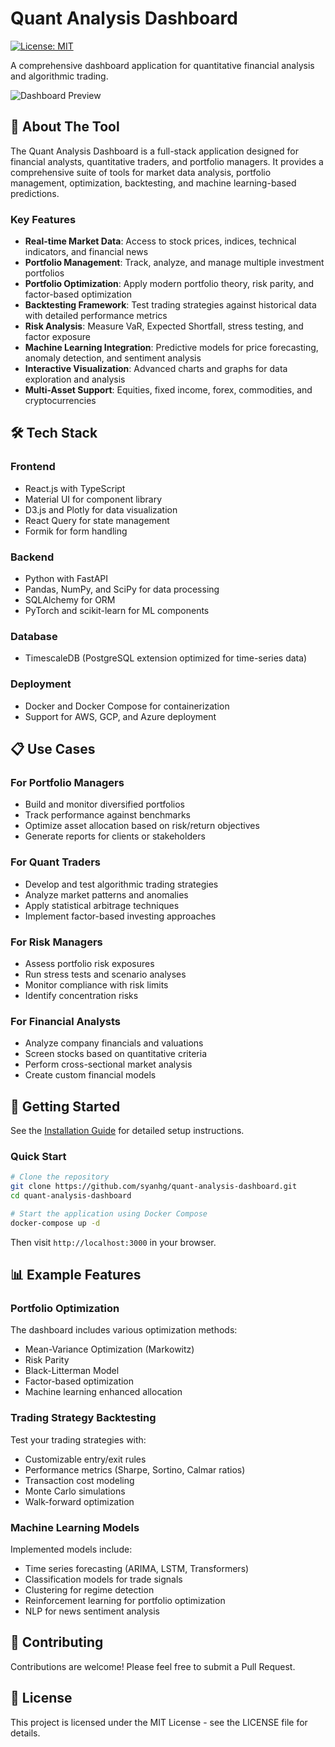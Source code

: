 # Quant Analysis Dashboard

[![License: MIT](https://img.shields.io/badge/License-MIT-blue.svg)](https://opensource.org/licenses/MIT)

A comprehensive dashboard application for quantitative financial analysis and algorithmic trading.

![Dashboard Preview](https://via.placeholder.com/1200x600?text=Quant+Analysis+Dashboard)

## 🚀 About The Tool

The Quant Analysis Dashboard is a full-stack application designed for financial analysts, quantitative traders, and portfolio managers. It provides a comprehensive suite of tools for market data analysis, portfolio management, optimization, backtesting, and machine learning-based predictions.

### Key Features

- **Real-time Market Data**: Access to stock prices, indices, technical indicators, and financial news
- **Portfolio Management**: Track, analyze, and manage multiple investment portfolios
- **Portfolio Optimization**: Apply modern portfolio theory, risk parity, and factor-based optimization
- **Backtesting Framework**: Test trading strategies against historical data with detailed performance metrics
- **Risk Analysis**: Measure VaR, Expected Shortfall, stress testing, and factor exposure
- **Machine Learning Integration**: Predictive models for price forecasting, anomaly detection, and sentiment analysis
- **Interactive Visualization**: Advanced charts and graphs for data exploration and analysis
- **Multi-Asset Support**: Equities, fixed income, forex, commodities, and cryptocurrencies

## 🛠️ Tech Stack

### Frontend
- React.js with TypeScript
- Material UI for component library
- D3.js and Plotly for data visualization
- React Query for state management
- Formik for form handling

### Backend
- Python with FastAPI
- Pandas, NumPy, and SciPy for data processing
- SQLAlchemy for ORM
- PyTorch and scikit-learn for ML components

### Database
- TimescaleDB (PostgreSQL extension optimized for time-series data)

### Deployment
- Docker and Docker Compose for containerization
- Support for AWS, GCP, and Azure deployment

## 📋 Use Cases

### For Portfolio Managers
- Build and monitor diversified portfolios
- Track performance against benchmarks
- Optimize asset allocation based on risk/return objectives
- Generate reports for clients or stakeholders

### For Quant Traders
- Develop and test algorithmic trading strategies
- Analyze market patterns and anomalies
- Apply statistical arbitrage techniques
- Implement factor-based investing approaches

### For Risk Managers
- Assess portfolio risk exposures
- Run stress tests and scenario analyses
- Monitor compliance with risk limits
- Identify concentration risks

### For Financial Analysts
- Analyze company financials and valuations
- Screen stocks based on quantitative criteria
- Perform cross-sectional market analysis
- Create custom financial models

## 🚀 Getting Started

See the [Installation Guide](./docs/installation.md) for detailed setup instructions.

### Quick Start

```bash
# Clone the repository
git clone https://github.com/syanhg/quant-analysis-dashboard.git
cd quant-analysis-dashboard

# Start the application using Docker Compose
docker-compose up -d
```

Then visit `http://localhost:3000` in your browser.

## 📊 Example Features

### Portfolio Optimization

The dashboard includes various optimization methods:

- Mean-Variance Optimization (Markowitz)
- Risk Parity
- Black-Litterman Model
- Factor-based optimization
- Machine learning enhanced allocation

### Trading Strategy Backtesting

Test your trading strategies with:

- Customizable entry/exit rules
- Performance metrics (Sharpe, Sortino, Calmar ratios)
- Transaction cost modeling
- Monte Carlo simulations
- Walk-forward optimization

### Machine Learning Models

Implemented models include:

- Time series forecasting (ARIMA, LSTM, Transformers)
- Classification models for trade signals
- Clustering for regime detection
- Reinforcement learning for portfolio optimization
- NLP for news sentiment analysis

## 🤝 Contributing

Contributions are welcome! Please feel free to submit a Pull Request.

## 📄 License

This project is licensed under the MIT License - see the LICENSE file for details.
